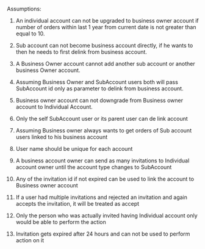 Assumptions:

1. An individual account can not be upgraded to business owner account if number of orders within last 1 year from current date is not greater than equal to 10.

2. Sub account can not become business account directly, if he wants to then he needs to first delink from business account.

3. A Business Owner account cannot add another sub account or another business Owner account.

4. Assuming Business Owner and SubAccount users both will pass SubAccount id only as parameter to delink from business account.

5. Business owner account can not downgrade from Business owner account to Individual Account.

6. Only the self SubAccount user or its parent user can de link account

7. Assuming Business owner always wants to get orders of Sub account users linked to his business account

8. User name should be unique for each account
9. A business account owner can send as many invitations to Individual account owner until the account type changes to SubAccount
10. Any of the invitation id if not expired can be used to link the account to Business owner account
11. If a user had multiple invitations and rejected an invitation and again accepts the invitation, it will be treated as accept
12. Only the person who was actually invited having Individual account only would be able to perform the action
13. Invitation gets expired after 24 hours and can not be used to perform action on it